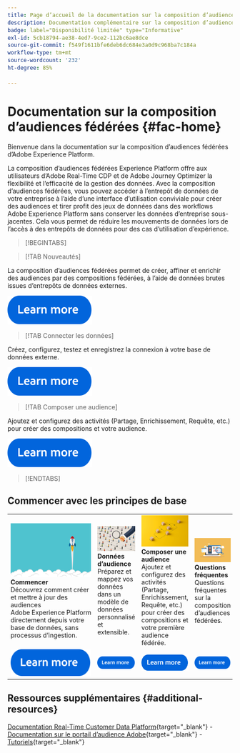 ```yaml
---
title: Page d’accueil de la documentation sur la composition d’audiences fédérées Adobe Experience Platform
description: Documentation complémentaire sur la composition d’audiences fédérées
badge: label="Disponibilité limitée" type="Informative"
exl-id: 5cb18794-ae38-4ed7-9ce2-112bc6ae8dce
source-git-commit: f549f1611bfe6deb6dc684e3a0d9c968ba7c184a
workflow-type: tm+mt
source-wordcount: '232'
ht-degree: 85%

---
```


# Documentation sur la composition d’audiences fédérées  {#fac-home}

Bienvenue dans la documentation sur la composition d’audiences fédérées d’Adobe Experience Platform.

La composition d’audiences fédérées Experience Platform offre aux utilisateurs d’Adobe Real-Time CDP et de Adobe Journey Optimizer la flexibilité et l’efficacité de la gestion des données. Avec la composition d’audiences fédérées, vous pouvez accéder à l’entrepôt de données de votre entreprise à l’aide d’une interface d’utilisation conviviale pour créer des audiences et tirer profit des jeux de données dans des workflows Adobe Experience Platform sans conserver les données d’entreprise sous-jacentes. Cela vous permet de réduire les mouvements de données lors de l’accès à des entrepôts de données pour des cas d’utilisation d’expérience.

>[!BEGINTABS]

>[!TAB Nouveautés]

La composition d’audiences fédérées permet de créer, affiner et enrichir des audiences par des compositions fédérées, à l’aide de données brutes issues d’entrepôts de données externes.

[![Image](assets/learn-more-button.svg)](start/release-notes.md)

>[!TAB Connecter les données]

Créez, configurez, testez et enregistrez la connexion à votre base de données externe.

[![Image](assets/learn-more-button.svg)](connections/federated-db.md)

>[!TAB Composer une audience]

Ajoutez et configurez des activités (Partage, Enrichissement, Requête, etc.) pour créer des compositions et votre audience.

[![image](assets/learn-more-button.svg)](compositions/gs-compositions.md)

>[!ENDTABS]

## Commencer avec les principes de base

<table style="table-layout:fixed">
  <tr style="border: 0;">
    <td>
    <a href="start/get-started.md"><img src="assets/do-not-localize/start-quick.png"></a>
    <div><strong>Commencer</strong><br/>Découvrez comment créer et mettre à jour des audiences Adobe Experience Platform directement depuis votre base de données, sans processus d’ingestion.
    </div>
    </td>
    <td>
    <a href="data-management/gs-models.md"><img src="assets/do-not-localize/start-profiles.png"></a>
    <div><strong>Données d’audience</strong><br/>Préparez et mappez vos données dans un modèle de données personnalisé et extensible.
    </div>
    </td>
    <td>
    <a href="compositions/gs-compositions.md"><img src="assets/do-not-localize/start-journey.jpeg"></a>
    <div><strong>Composer une audience</strong><br/>Ajoutez et configurez des activités (Partage, Enrichissement, Requête, etc.) pour créer des compositions et votre première audience fédérée.
    </div>
    </td>
    <td>
    <a href="start/faq.md"><img src="assets/do-not-localize/start-faq.png"></a>
    <div><strong>Questions fréquentes</strong><br/>Questions fréquentes sur la composition d’audiences fédérées.</div>
    </td>
  </tr>
  <tr style="border: 0;">
    <td><a href="start/get-started.md"><img src="assets/learn-more-button.svg"></a></td>
    <td><a href="data-management/gs-models.md"><img src="assets/learn-more-button.svg"></a></td>
    <td><a href="compositions/gs-compositions.md"><img src="assets/learn-more-button.svg"></a></td>
    <td><a href="start/faq.md"><img src="assets/learn-more-button.svg"></a></td>
    </tr>
</table>


## Ressources supplémentaires  {#additional-resources}

[Documentation Real-Time Customer Data Platform](https://experienceleague.adobe.com/fr/docs/experience-platform/rtcdp/home){target="_blank"} - [Documentation sur le portail d’audience Adobe](https://experienceleague.adobe.com/fr/docs/experience-platform/segmentation/ui/audience-dashboard){target="_blank"} - [Tutoriels](https://experienceleague.adobe.com/fr/docs/platform-learn/tutorials/audiences/introduction-to-audience-portal-and-composition){target="_blank"}
